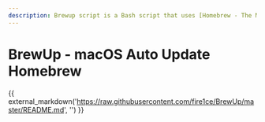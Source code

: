 ```yaml
---
description: Brewup script is a Bash script that uses [Homebrew - The Missing Package Manager for macOS](https://brew.sh/) as it's base.Brewup uses GitHub as a "backup" of a config file which contains all installed Taps, Formulas, Casks and App Store Apps at your macOS. It also allows the use of __Github__ main function of retaining changes so you can always look up for the package that were installed sometime ago and you just forgot what is was exactly.
---
```


# BrewUp - macOS Auto Update Homebrew

<style>
  .md-typeset img {
    display: inline;
</style>

{{ external_markdown('https://raw.githubusercontent.com/fire1ce/BrewUp/master/README.md', '') }}
